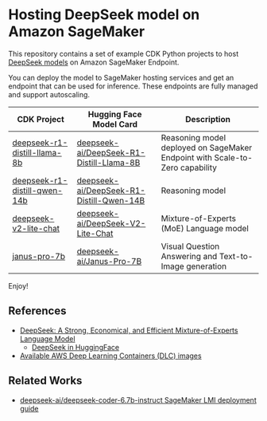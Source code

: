 # Hosting DeepSeek model on Amazon SageMaker

This repository contains a set of example CDK Python projects to host [DeepSeek models](https://huggingface.co/deepseek-ai) on Amazon SageMaker Endpoint.

You can deploy the model to SageMaker hosting services and get an endpoint that can be used for inference. These endpoints are fully managed and support autoscaling.

| CDK Project  | Hugging Face Model Card | Description |
|--------------|-------------------------|-------------|
| [deepseek-r1-distill-llama-8b](../scale-to-zero-sagemaker-endpoint/) | [deepseek-ai/DeepSeek-R1-Distill-Llama-8B](https://huggingface.co/deepseek-ai/DeepSeek-R1-Distill-Llama-8B) | Reasoning model deployed on SageMaker Endpoint with Scale-to-Zero capability|
| [deepseek-r1-distill-qwen-14b](./deepseek-r1-distill-qwen-14b/) | [deepseek-ai/DeepSeek-R1-Distill-Qwen-14B](https://huggingface.co/deepseek-ai/DeepSeek-R1-Distill-Qwen-14B) | Reasoning model |
| [deepseek-v2-lite-chat](./deepseek-v2-lite-chat/) | [deepseek-ai/DeepSeek-V2-Lite-Chat](https://huggingface.co/deepseek-ai/DeepSeek-V2-Lite-Chat) | Mixture-of-Experts (MoE) Language model |
| [janus-pro-7b](./janus-pro-7b/) | [deepseek-ai/Janus-Pro-7B](https://huggingface.co/deepseek-ai/Janus-Pro-7B) | Visual Question Answering and Text-to-Image generation |

Enjoy!

## References

 * [DeepSeek: A Strong, Economical, and Efficient Mixture-of-Experts Language Model](https://www.deepseek.com/)
   * [DeepSeek in HuggingFace](https://huggingface.co/deepseek-ai)
 * [Available AWS Deep Learning Containers (DLC) images](https://github.com/aws/deep-learning-containers/blob/master/available_images.md)

## Related Works

 * [deepseek-ai/deepseek-coder-6.7b-instruct SageMaker LMI deployment guide](https://github.com/aws-samples/llm_deploy_gcr/blob/main/sagemaker/deepseek_coder_6.7_instruct.ipynb)

